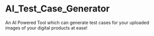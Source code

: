 # AI_Test_Case_Generator
An AI Powered Tool which can generate test cases for your uploaded images of your digital products at ease!
